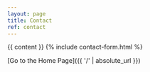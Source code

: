 ```yaml
---
layout: page
title: Contact
ref: contact
---
```


{{ content }}
{% include contact-form.html %}

[Go to the Home Page]({{ '/' | absolute_url }})

